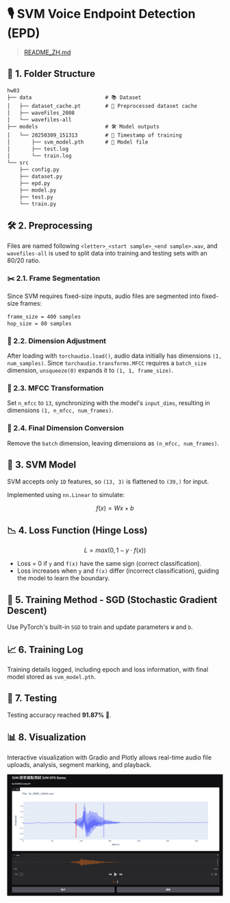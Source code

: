 # 🎙️ SVM Voice Endpoint Detection (EPD)

> [README_ZH.md](README_ZH.md)

## 📁 1. Folder Structure
```
hw03
├── data                        # 📚 Dataset
│   ├── dataset_cache.pt        # 🚀 Preprocessed dataset cache
│   ├── waveFiles_2008
│   └── wavefiles-all
├── models                      # 🛠️ Model outputs
│   └── 20250309_151313         # 📅 Timestamp of training
│       ├── svm_model.pth       # 💾 Model file
│       ├── test.log
│       └── train.log
└── src
    ├── config.py
    ├── dataset.py
    ├── epd.py
    ├── model.py
    ├── test.py
    └── train.py
```

## 🛠️ 2. Preprocessing

Files are named following `<letter>_<start sample>_<end sample>.wav`, and `wavefiles-all` is used to split data into training and testing sets with an 80/20 ratio.

### ✂️ 2.1. Frame Segmentation
Since SVM requires fixed-size inputs, audio files are segmented into fixed-size frames:

```
frame_size = 400 samples
hop_size = 80 samples
```

### 📐 2.2. Dimension Adjustment
After loading with `torchaudio.load()`, audio data initially has dimensions `(1, num_samples)`.
Since `torchaudio.transforms.MFCC` requires a `batch_size` dimension, `unsqueeze(0)` expands it to `(1, 1, frame_size)`.

### 🔄 2.3. MFCC Transformation
Set `n_mfcc` to `13`, synchronizing with the model's `input_dims`, resulting in dimensions `(1, n_mfcc, num_frames)`.

### 📏 2.4. Final Dimension Conversion
Remove the `batch` dimension, leaving dimensions as `(n_mfcc, num_frames)`.

## 🤖 3. SVM Model
SVM accepts only `1D` features, so `(13, 3)` is flattened to `(39,)` for input.

Implemented using `nn.Linear` to simulate:

$$
f(x) = Wx + b
$$

## 📉 4. Loss Function (Hinge Loss)

$$
L = max(0, 1 - y \cdot f(x))
$$

- Loss = 0 if `y` and `f(x)` have the same sign (correct classification).
- Loss increases when `y` and `f(x)` differ (incorrect classification), guiding the model to learn the boundary.

## 🚀 5. Training Method - SGD (Stochastic Gradient Descent)
Use PyTorch's built-in `SGD` to train and update parameters `W` and `b`.

## 📈 6. Training Log
Training details logged, including epoch and loss information, with final model stored as `svm_model.pth`.

## 🧪 7. Testing
Testing accuracy reached **91.87%** 🎯.

## 📊 8. Visualization
Interactive visualization with Gradio and Plotly allows real-time audio file uploads, analysis, segment marking, and playback.

![Visualization](./asset/image1.png)


